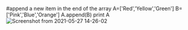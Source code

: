 #append a new item in the end of the array
A=['Red','Yellow','Green']
B=['Pink','Blue','Orange']
A.append(B)
print A
![Screenshot from 2021-05-27 14-26-02](https://user-images.githubusercontent.com/82803957/119797481-e5691200-bef7-11eb-9751-8f19ddf966de.png)
